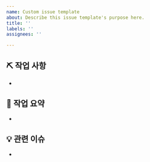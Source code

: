 ```yaml
---
name: Custom issue template
about: Describe this issue template's purpose here.
title: ''
labels: ''
assignees: ''

---
```


## ⛏ 작업 사항
- 

## 📝 작업 요약
- 

## 💡 관련 이슈
-
